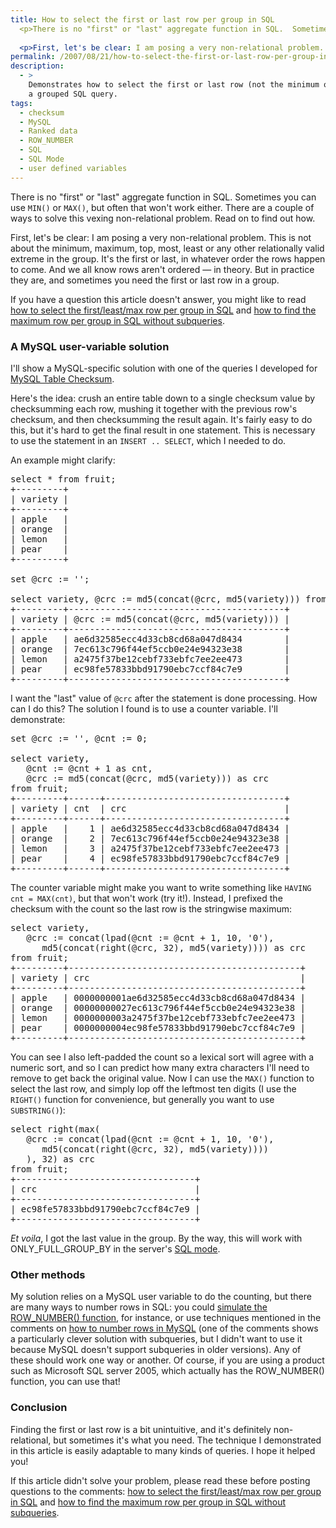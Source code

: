 ```yaml
---
title: How to select the first or last row per group in SQL
  <p>There is no "first" or "last" aggregate function in SQL.  Sometimes you can use <code>MIN()</code> or <code>MAX()</code>, but often that won't work either. There are a couple of ways to solve this vexing non-relational problem.</p>
  
  <p>First, let's be clear: I am posing a very non-relational problem.  This is not about the minimum, maximum, top, most, least or any other relationally valid extreme in the group.  It's the first or last, in whatever order the rows happen to come.  And we all know rows aren't ordered -- in theory.  But in practice they are, and sometimes you need the first or last row in a group.  This article shows how.</p>
permalink: /2007/08/21/how-to-select-the-first-or-last-row-per-group-in-sql/
description:
  - >
    Demonstrates how to select the first or last row (not the minimum or maximum) in
    a grouped SQL query.
tags:
  - checksum
  - MySQL
  - Ranked data
  - ROW_NUMBER
  - SQL
  - SQL Mode
  - user defined variables
---
```

There is no "first" or "last" aggregate function in SQL. Sometimes you can use `MIN()` or `MAX()`, but often that won't work either. There are a couple of ways to solve this vexing non-relational problem. Read on to find out how.

First, let's be clear: I am posing a very non-relational problem. This is not about the minimum, maximum, top, most, least or any other relationally valid extreme in the group. It's the first or last, in whatever order the rows happen to come. And we all know rows aren't ordered &#8212; in theory. But in practice they are, and sometimes you need the first or last row in a group.

If you have a question this article doesn't answer, you might like to read [how to select the first/least/max row per group in SQL][1] and [how to find the maximum row per group in SQL without subqueries][2].

### A MySQL user-variable solution

I'll show a MySQL-specific solution with one of the queries I developed for [MySQL Table Checksum][3].

Here's the idea: crush an entire table down to a single checksum value by checksumming each row, mushing it together with the previous row's checksum, and then checksumming the result again. It's fairly easy to do this, but it's hard to get the final result in one statement. This is necessary to use the statement in an `INSERT .. SELECT`, which I needed to do.

An example might clarify:

<pre>select * from fruit;
+---------+
| variety |
+---------+
| apple   | 
| orange  | 
| lemon   | 
| pear    | 
+---------+

set @crc := '';

select variety, @crc := md5(concat(@crc, md5(variety))) from fruit;
+---------+-----------------------------------------+
| variety | @crc := md5(concat(@crc, md5(variety))) |
+---------+-----------------------------------------+
| apple   | ae6d32585ecc4d33cb8cd68a047d8434        | 
| orange  | 7ec613c796f44ef5ccb0e24e94323e38        | 
| lemon   | a2475f37be12cebf733ebfc7ee2ee473        | 
| pear    | ec98fe57833bbd91790ebc7ccf84c7e9        | 
+---------+-----------------------------------------+</pre>

I want the "last" value of `@crc` after the statement is done processing. How can I do this? The solution I found is to use a counter variable. I'll demonstrate:

<pre>set @crc := '', @cnt := 0;

select variety,
   @cnt := @cnt + 1 as cnt,
   @crc := md5(concat(@crc, md5(variety))) as crc
from fruit;
+---------+------+----------------------------------+
| variety | cnt  | crc                              |
+---------+------+----------------------------------+
| apple   |    1 | ae6d32585ecc4d33cb8cd68a047d8434 | 
| orange  |    2 | 7ec613c796f44ef5ccb0e24e94323e38 | 
| lemon   |    3 | a2475f37be12cebf733ebfc7ee2ee473 | 
| pear    |    4 | ec98fe57833bbd91790ebc7ccf84c7e9 | 
+---------+------+----------------------------------+</pre>

The counter variable might make you want to write something like `HAVING cnt = MAX(cnt)`, but that won't work (try it!). Instead, I prefixed the checksum with the count so the last row is the stringwise maximum:

<pre>select variety,
   @crc := concat(lpad(@cnt := @cnt + 1, 10, '0'),
      md5(concat(right(@crc, 32), md5(variety)))) as crc
from fruit;
+---------+--------------------------------------------+
| variety | crc                                        |
+---------+--------------------------------------------+
| apple   | 0000000001ae6d32585ecc4d33cb8cd68a047d8434 | 
| orange  | 00000000027ec613c796f44ef5ccb0e24e94323e38 | 
| lemon   | 0000000003a2475f37be12cebf733ebfc7ee2ee473 | 
| pear    | 0000000004ec98fe57833bbd91790ebc7ccf84c7e9 | 
+---------+--------------------------------------------+
</pre>

You can see I also left-padded the count so a lexical sort will agree with a numeric sort, and so I can predict how many extra characters I'll need to remove to get back the original value. Now I can use the `MAX()` function to select the last row, and simply lop off the leftmost ten digits (I use the `RIGHT()` function for convenience, but generally you want to use `SUBSTRING()`):

<pre>select right(max(
   @crc := concat(lpad(@cnt := @cnt + 1, 10, '0'),
      md5(concat(right(@crc, 32), md5(variety))))
   ), 32) as crc
from fruit;
+----------------------------------+
| crc                              |
+----------------------------------+
| ec98fe57833bbd91790ebc7ccf84c7e9 | 
+----------------------------------+</pre>

*Et voila*, I got the last value in the group. By the way, this will work with ONLY\_FULL\_GROUP_BY in the server's [SQL mode][4].

### Other methods

My solution relies on a MySQL user variable to do the counting, but there are many ways to number rows in SQL: you could [simulate the ROW_NUMBER() function][5], for instance, or use techniques mentioned in the comments on [how to number rows in MySQL][6] (one of the comments shows a particularly clever solution with subqueries, but I didn't want to use it because MySQL doesn't support subqueries in older versions). Any of these should work one way or another. Of course, if you are using a product such as Microsoft SQL server 2005, which actually has the ROW_NUMBER() function, you can use that!

### Conclusion

Finding the first or last row is a bit unintuitive, and it's definitely non-relational, but sometimes it's what you need. The technique I demonstrated in this article is easily adaptable to many kinds of queries. I hope it helped you!

If this article didn't solve your problem, please read these before posting questions to the comments: [how to select the first/least/max row per group in SQL][1] and [how to find the maximum row per group in SQL without subqueries][2].

 [1]: /blog/2006/12/07/how-to-select-the-firstleastmax-row-per-group-in-sql/
 [2]: /blog/2007/03/14/how-to-find-the-max-row-per-group-in-sql-without-subqueries/
 [3]: http://code.google.com/p/maatkit
 [4]: http://dev.mysql.com/doc/refman/5.0/en/server-sql-mode.html
 [5]: /blog/2005/09/27/simulating-the-sql-row_number-function/
 [6]: /blog/2006/12/02/how-to-number-rows-in-mysql/
